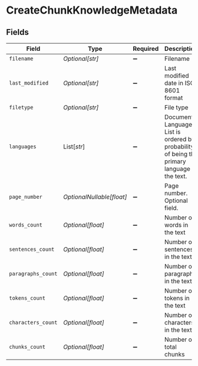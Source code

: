 # CreateChunkKnowledgeMetadata


## Fields

| Field                                                                                         | Type                                                                                          | Required                                                                                      | Description                                                                                   |
| --------------------------------------------------------------------------------------------- | --------------------------------------------------------------------------------------------- | --------------------------------------------------------------------------------------------- | --------------------------------------------------------------------------------------------- |
| `filename`                                                                                    | *Optional[str]*                                                                               | :heavy_minus_sign:                                                                            | Filename                                                                                      |
| `last_modified`                                                                               | *Optional[str]*                                                                               | :heavy_minus_sign:                                                                            | Last modified date in ISO 8601 format                                                         |
| `filetype`                                                                                    | *Optional[str]*                                                                               | :heavy_minus_sign:                                                                            | File type                                                                                     |
| `languages`                                                                                   | List[*str*]                                                                                   | :heavy_minus_sign:                                                                            | Document Languages. List is ordered by probability of being the primary language of the text. |
| `page_number`                                                                                 | *OptionalNullable[float]*                                                                     | :heavy_minus_sign:                                                                            | Page number. Optional field.                                                                  |
| `words_count`                                                                                 | *Optional[float]*                                                                             | :heavy_minus_sign:                                                                            | Number of words in the text                                                                   |
| `sentences_count`                                                                             | *Optional[float]*                                                                             | :heavy_minus_sign:                                                                            | Number of sentences in the text                                                               |
| `paragraphs_count`                                                                            | *Optional[float]*                                                                             | :heavy_minus_sign:                                                                            | Number of paragraphs in the text                                                              |
| `tokens_count`                                                                                | *Optional[float]*                                                                             | :heavy_minus_sign:                                                                            | Number of tokens in the text                                                                  |
| `characters_count`                                                                            | *Optional[float]*                                                                             | :heavy_minus_sign:                                                                            | Number of characters in the text                                                              |
| `chunks_count`                                                                                | *Optional[float]*                                                                             | :heavy_minus_sign:                                                                            | Number of total chunks                                                                        |